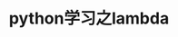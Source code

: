 ---
layout: post                                  
title: python学习之lambda
category: 技术                                  
tags: [python,lambda]                                   
---